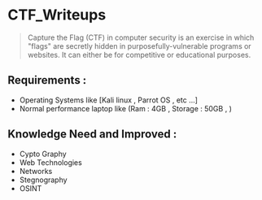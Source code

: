 # CTF_Writeups

> Capture the Flag (CTF) in computer security is an exercise in which "flags" are secretly hidden in purposefully-vulnerable programs or websites. It can either be for competitive or educational purposes.

## Requirements :
- Operating Systems like [Kali linux , Parrot OS , etc ...]
- Normal performance laptop like (Ram : 4GB , Storage : 50GB , )

## Knowledge Need and Improved :
- Cypto Graphy
- Web Technologies
- Networks
- Stegnography
- OSINT

